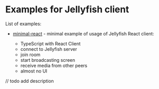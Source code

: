 # Examples for Jellyfish client

List of examples:

- [minimal-react](https://github.com/jellyfish-dev/react-client-sdk/tree/main/examples/minimal-react) - minimal
  example of usage of Jellyfish React client:

  - TypeScript with React Client
  - connect to Jellyfish server
  - join room
  - start broadcasting screen
  - receive media from other peers
  - almost no UI

// todo add description
